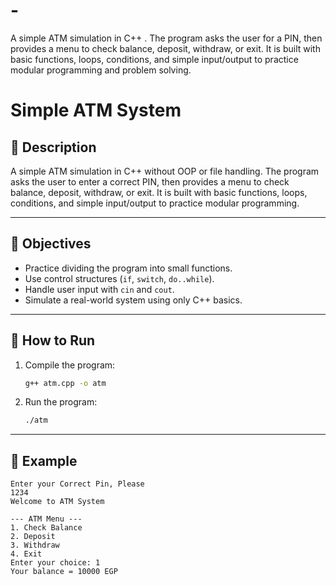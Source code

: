# -
A simple ATM simulation in C++ . The program asks the user for a PIN, then provides a menu to check balance, deposit, withdraw, or exit. It is built with basic functions, loops, conditions, and simple input/output to practice modular programming and problem solving.

# Simple ATM System  

## 📌 Description  
A simple ATM simulation in C++ without OOP or file handling. The program asks the user to enter a correct PIN, then provides a menu to check balance, deposit, withdraw, or exit. It is built with basic functions, loops, conditions, and simple input/output to practice modular programming.  

---

## 🎯 Objectives  
- Practice dividing the program into small functions.  
- Use control structures (`if`, `switch`, `do..while`).  
- Handle user input with `cin` and `cout`.  
- Simulate a real-world system using only C++ basics.  

---

## 🚀 How to Run  
1. Compile the program:  
   ```bash
   g++ atm.cpp -o atm
   ```
2. Run the program:  
   ```bash
   ./atm
   ```  

---

## 📝 Example  
```
Enter your Correct Pin, Please
1234
Welcome to ATM System

--- ATM Menu ---
1. Check Balance
2. Deposit
3. Withdraw
4. Exit
Enter your choice: 1
Your balance = 10000 EGP
```
